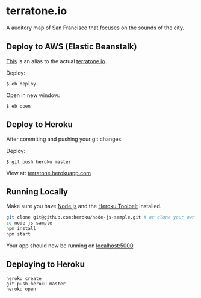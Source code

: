 # terratone.io

A auditory map of San Francisco that focuses on the sounds of the city.

## Deploy to AWS (Elastic Beanstalk)

[This](http://terratone.us-east-1.elasticbeanstalk.com/) is an alias to the
actual [terratone.io](http://www.terratone.io).

Deploy:
```
$ eb deploy
```

Open in new window:
```
$ eb open
```

## Deploy to Heroku

After commiting and pushing your git changes:

Deploy:
```
$ git push heroku master
```

View at: [terratone.herokuapp.com](https://terratone.herokuapp.com/)
## Running Locally

Make sure you have [Node.js](http://nodejs.org/) and the [Heroku Toolbelt](https://toolbelt.heroku.com/) installed.

```sh
git clone git@github.com:heroku/node-js-sample.git # or clone your own fork
cd node-js-sample
npm install
npm start
```

Your app should now be running on [localhost:5000](http://localhost:5000/).

## Deploying to Heroku

```
heroku create
git push heroku master
heroku open
```
